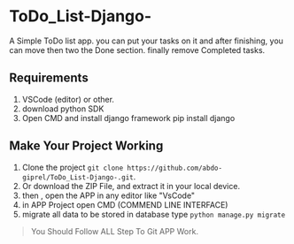 # ToDo_List-Django-
A Simple ToDo list app. you can put your tasks on it and after finishing, you can move then two the Done section. finally remove Completed tasks.

## Requirements
1. VSCode (editor) or other.
2. download python SDK
3. Open CMD and install django framework pip install django

## Make Your Project Working
1. Clone the project `git clone https://github.com/abdo-giprel/ToDo_List-Django-.git`. 
2. Or download the ZIP File, and extract it in your local device.
3. then , open the APP in any editor like "VsCode" 
4. in APP Project open CMD (COMMEND LINE INTERFACE)
5. migrate all data to be stored in database type `python manage.py migrate`
 
> You Should Follow ALL Step To Git APP Work.
